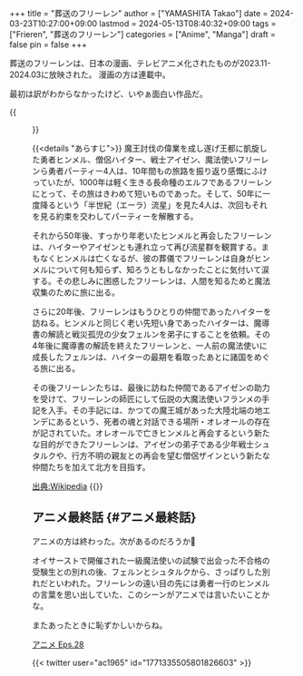 +++
title = "葬送のフリーレン"
author = ["YAMASHITA Takao"]
date = 2024-03-23T10:27:00+09:00
lastmod = 2024-05-13T08:40:32+09:00
tags = ["Frieren", "葬送のフリーレン"]
categories = ["Anime", "Manga"]
draft = false
pin = false
+++

葬送のフリーレンは、日本の漫画、テレビアニメ化されたものが2023.11-2024.03に放映された。
漫画の方は連載中。

最初は訳がわからなかったけど、いやぁ面白い作品だ。

{{<figure src="frieren.jpg" width="50%" height="50%">}}

{{<details "あらすじ">}}
魔王討伐の偉業を成し遂げ王都に凱旋した勇者ヒンメル、僧侶ハイター、戦士アイゼン、魔法使いフリーレンら勇者パーティー4人は、10年間もの旅路を振り返り感慨にふけっていたが、1000年は軽く生きる長命種のエルフであるフリーレンにとって、その旅はきわめて短いものであった。そして、50年に一度降るという「半世紀（エーラ）流星」を見た4人は、次回もそれを見る約束を交わしてパーティーを解散する。

それから50年後、すっかり年老いたヒンメルと再会したフリーレンは、ハイターやアイゼンとも連れ立って再び流星群を観賞する。まもなくヒンメルは亡くなるが、彼の葬儀でフリーレンは自身がヒンメルについて何も知らず、知ろうともしなかったことに気付いて涙する。その悲しみに困惑したフリーレンは、人間を知るためと魔法収集のために旅に出る。

さらに20年後、フリーレンはもうひとりの仲間であったハイターを訪ねる。ヒンメルと同じく老い先短い身であったハイターは、魔導書の解読と戦災孤児の少女フェルンを弟子にすることを依頼。その4年後に魔導書の解読を終えたフリーレンと、一人前の魔法使いに成長したフェルンは、ハイターの最期を看取ったあとに諸国をめぐる旅に出る。

その後フリーレンたちは、最後に訪ねた仲間であるアイゼンの助力を受けて、フリーレンの師匠にして伝説の大魔法使いフランメの手記を入手。その手記には、かつての魔王城があった大陸北端の地エンデにあるという、死者の魂と対話できる場所・オレオールの存在が記されていた。オレオールで亡きヒンメルと再会するという新たな目的ができたフリーレンは、アイゼンの弟子である少年戦士シュタルクや、行方不明の親友との再会を望む僧侶ザインという新たな仲間たちを加えて北方を目指す。

[出典:Wikipedia](https://ja.m.wikipedia.org/wiki/葬送のフリーレン)
{{</details>}}


## アニメ最終話 {#アニメ最終話}

アニメの方は終わった。次があるのだろうか🤔

オイサーストで開催された一級魔法使いの試験で出会った不合格の受験生との別れの後、フェルンとシュタルクから、さっぱりした別れだといわれた。フリーレンの遠い目の先には勇者一行のヒンメルの言葉を思い出していた、このシーンがアニメでは言いたいことかな。

またあったときに恥ずかしいからね。

[アニメ Eps.28](https://watch.amazon.co.jp/detail?gti=amzn1.dv.gti.c74f9d3b-74ad-4853-b591-742901681ec0&territory=JP&ref_=share_mac_season&r=web)

{{< twitter user="ac1965" id="1771335505801826603" >}}
